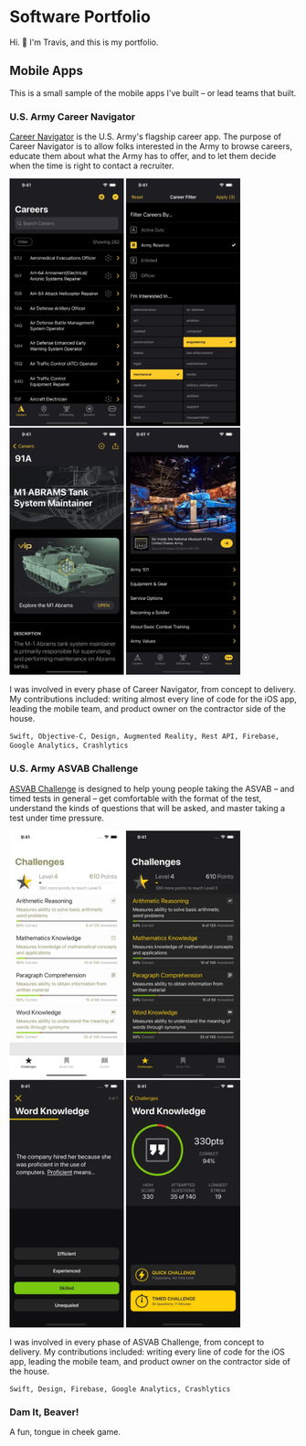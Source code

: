 # Software Portfolio
Hi. 👋 I'm Travis, and this is my portfolio.

## Mobile Apps
This is a small sample of the mobile apps I've built – or lead teams that built. 

### U.S. Army Career Navigator 

[Career Navigator](https://apps.apple.com/us/app/u-s-army-career-navigator/id796509388?platform=iphone) is the U.S. Army's 
flagship career app. The purpose of Career Navigator is to allow folks interested in the Army to browse careers, educate 
them about what the Army has to offer, and to let them decide when the time is right to contact a recruiter.

<img src="images/cnav-ss-01.png" alt="career navigator careers list" width="200"/> <img src="images/cnav-ss-02.png" alt="career navigator filter careers" width="200"/> <img src="images/cnav-ss-03.png" alt="career navigator career detail" width="200"/> <img src="images/cnav-ss-06.png" alt="career navigator more tab" width="200"/>

I was involved in every phase of Career Navigator, from concept to delivery. My contributions included: writing almost 
every line of code for the iOS app, leading the mobile team, and product owner on the contractor side of the house.

```
Swift, Objective-C, Design, Augmented Reality, Rest API, Firebase, Google Analytics, Crashlytics
```

### U.S. Army ASVAB Challenge

[ASVAB Challenge](https://apps.apple.com/us/app/u-s-army-asvab-challenge/id1496772113?platform=iphone) is designed to 
help young people taking the ASVAB – and timed tests in general – get comfortable with the format of the test, 
understand the kinds of questions that will be asked, and master taking a test under time pressure. 

<img src="images/asvab-ss-01.png" alt="" width="200"/> <img src="images/asvab-ss-02.png" alt="" width="200"/> <img src="images/asvab-ss-03.png" alt="" width="200"/> <img src="images/asvab-ss-04.png" alt="" width="200"/>

I was involved in every phase of ASVAB Challenge, from concept to delivery. My contributions included: writing every
line of code for the iOS app, leading the mobile team, and product owner on the contractor side of the house.

```
Swift, Design, Firebase, Google Analytics, Crashlytics
```


### Dam It, Beaver!
A fun, tongue in cheek game.
